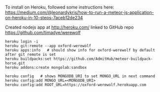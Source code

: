 To install on Heroku, followed some instructions here:
https://medium.com/@leonardykris/how-to-run-a-meteor-js-application-on-heroku-in-10-steps-7aceb12de234

Created nodejs app at http://heroku.com/ linked to GitHub repo https://github.com/timadye/werewolf

```
heroku login -i
heroku git:remote --app oxford-werewolf
heroku apps:info   # should show info for oxford-werewolf by default after git remote is set
heroku buildpacks:set https://github.com/AdmitHub/meteor-buildpack-horse.git
heroku addons:create mongolab:sandbox

heroku config   # shows MONGODB_URI to set MONGO_URL in next command
heroku config:add MONGO_URL=<MONGODB_URI>
heroku config:add ROOT_URL=https://oxford-werewolf.herokuapp.com
```

